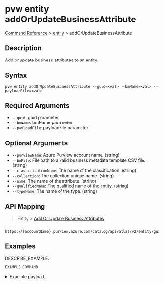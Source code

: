 # pvw entity addOrUpdateBusinessAttribute
[Command Reference](../../../README.md#command-reference) > [entity](./main.md) > addOrUpdateBusinessAttribute

## Description
Add or update business attributes to an entity.

## Syntax
```
pvw entity addOrUpdateBusinessAttribute --guid=<val> --bmName=<val> --payloadFile=<val>
```

## Required Arguments
- `--guid`: guid parameter
- `--bmName`: bmName parameter
- `--payloadFile`: payloadFile parameter

## Optional Arguments
- `--purviewName`: Azure Purview account name. (string)
- `--bmFile`: File path to a valid business metadata template CSV file. (string)
- `--classificationName`: The name of the classification. (string)
- `--collection`: The collection unique name. (string)
- `--name`: The name of the attribute. (string)
- `--qualifiedName`: The qualified name of the entity. (string)
- `--typeName`: The name of the type. (string)

## API Mapping
 > Entity > [Add Or Update Business Attributes]()
```
 https://{accountName}.purview.azure.com/catalog/api/atlas/v2/entity/guid/{guid}/businessmetadata/{bmName}
```

## Examples
DESCRIBE_EXAMPLE.
```powershell
EXAMPLE_COMMAND
```
<details><summary>Example payload.</summary>
<p>

```json
PASTE_JSON_HERE
```
</p>
</details>